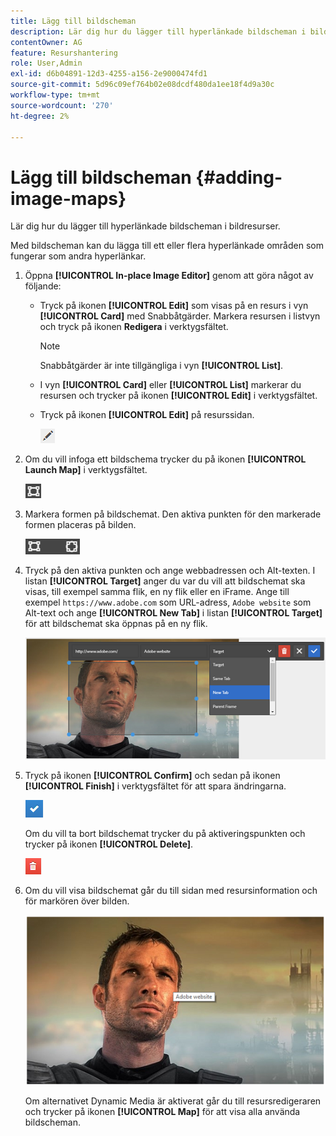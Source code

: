 ```yaml
---
title: Lägg till bildscheman
description: Lär dig hur du lägger till hyperlänkade bildscheman i bildresurser.
contentOwner: AG
feature: Resurshantering
role: User,Admin
exl-id: d6b04891-12d3-4255-a156-2e9000474fd1
source-git-commit: 5d96c09ef764b02e08dcdf480da1ee18f4d9a30c
workflow-type: tm+mt
source-wordcount: '270'
ht-degree: 2%

---
```


# Lägg till bildscheman {#adding-image-maps}

Lär dig hur du lägger till hyperlänkade bildscheman i bildresurser.

Med bildscheman kan du lägga till ett eller flera hyperlänkade områden som fungerar som andra hyperlänkar.

1. Öppna **[!UICONTROL In-place Image Editor]** genom att göra något av följande:

   * Tryck på ikonen **[!UICONTROL Edit]** som visas på en resurs i vyn **[!UICONTROL Card]** med Snabbåtgärder. Markera resursen i listvyn och tryck på ikonen **Redigera** i verktygsfältet.

      >[!NOTE]
      >
      >Snabbåtgärder är inte tillgängliga i vyn **[!UICONTROL List]**.

   * I vyn **[!UICONTROL Card]** eller **[!UICONTROL List]** markerar du resursen och trycker på ikonen **[!UICONTROL Edit]** i verktygsfältet.
   * Tryck på ikonen **[!UICONTROL Edit]** på resurssidan.

      ![chlimage_1-420](assets/chlimage_1-420.png)

1. Om du vill infoga ett bildschema trycker du på ikonen **[!UICONTROL Launch Map]** i verktygsfältet.

   ![chlimage_1-421](assets/chlimage_1-421.png)

1. Markera formen på bildschemat. Den aktiva punkten för den markerade formen placeras på bilden.

   ![chlimage_1-422](assets/chlimage_1-422.png)

1. Tryck på den aktiva punkten och ange webbadressen och Alt-texten. I listan **[!UICONTROL Target]** anger du var du vill att bildschemat ska visas, till exempel samma flik, en ny flik eller en iFrame. Ange till exempel `https://www.adobe.com` som URL-adress, `Adobe website` som Alt-text och ange **[!UICONTROL New Tab]** i listan **[!UICONTROL Target]** för att bildschemat ska öppnas på en ny flik.

   ![chlimage_1-423](assets/chlimage_1-423.png)

1. Tryck på ikonen **[!UICONTROL Confirm]** och sedan på ikonen **[!UICONTROL Finish]** i verktygsfältet för att spara ändringarna.

   ![chlimage_1-424](assets/chlimage_1-424.png)

   Om du vill ta bort bildschemat trycker du på aktiveringspunkten och trycker på ikonen **[!UICONTROL Delete]**.

   ![chlimage_1-425](assets/chlimage_1-425.png)

1. Om du vill visa bildschemat går du till sidan med resursinformation och för markören över bilden.

   ![chlimage_1-426](assets/chlimage_1-426.png)

   Om alternativet Dynamic Media är aktiverat går du till resursredigeraren och trycker på ikonen **[!UICONTROL Map]** för att visa alla använda bildscheman.
